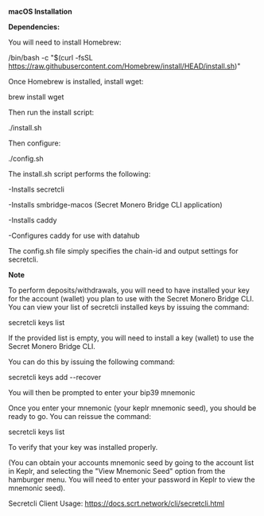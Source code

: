 **macOS Installation**

**Dependencies:**

You will need to install Homebrew:

/bin/bash -c "$(curl -fsSL https://raw.githubusercontent.com/Homebrew/install/HEAD/install.sh)"

Once Homebrew is installed, install wget:

brew install wget

Then run the install script:

./install.sh

Then configure:

./config.sh

The install.sh script performs the following:

-Installs secretcli

-Installs smbridge-macos (Secret Monero Bridge CLI application)

-Installs caddy

-Configures caddy for use with datahub

The config.sh file simply specifies the chain-id and output settings for secretcli.

**Note**

To perform deposits/withdrawals, you will need to have installed your key for the account (wallet) you plan to use with the Secret Monero Bridge CLI. You can view your list of secretcli installed keys by issuing the command:

secretcli keys list

If the provided list is empty, you will need to install a key (wallet) to use the Secret Monero Bridge CLI.

You can do this by issuing the following command:

secretcli keys add --recover

You will then be prompted to enter your bip39 mnemonic

Once you enter your mnemonic (your keplr mnemonic seed), you should be ready to go. You can reissue the command:

secretcli keys list

To verify that your key was installed properly.

(You can obtain your accounts mnemonic seed by going to the account list in Keplr, and selecting the "View Mnemonic Seed" option from the hamburger menu. You will need to enter your password in Keplr to view the mnemonic seed).

Secretcli Client Usage: https://docs.scrt.network/cli/secretcli.html
